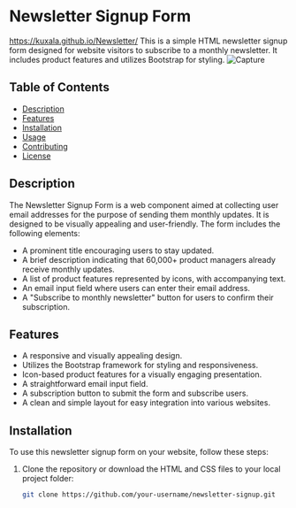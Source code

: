 # Newsletter Signup Form
https://kuxala.github.io/Newsletter/
This is a simple HTML newsletter signup form designed for website visitors to subscribe to a monthly newsletter. It includes product features and utilizes Bootstrap for styling.
![Capture](https://github.com/kuxala/Newsletter/assets/81477594/fa735e23-d218-43a7-aaca-e03c49615f90)

## Table of Contents

- [Description](#description)
- [Features](#features)
- [Installation](#installation)
- [Usage](#usage)
- [Contributing](#contributing)
- [License](#license)

## Description

The Newsletter Signup Form is a web component aimed at collecting user email addresses for the purpose of sending them monthly updates. It is designed to be visually appealing and user-friendly. The form includes the following elements:

- A prominent title encouraging users to stay updated.
- A brief description indicating that 60,000+ product managers already receive monthly updates.
- A list of product features represented by icons, with accompanying text.
- An email input field where users can enter their email address.
- A "Subscribe to monthly newsletter" button for users to confirm their subscription.

## Features

- A responsive and visually appealing design.
- Utilizes the Bootstrap framework for styling and responsiveness.
- Icon-based product features for a visually engaging presentation.
- A straightforward email input field.
- A subscription button to submit the form and subscribe users.
- A clean and simple layout for easy integration into various websites.

## Installation

To use this newsletter signup form on your website, follow these steps:

1. Clone the repository or download the HTML and CSS files to your local project folder:

   ```bash
   git clone https://github.com/your-username/newsletter-signup.git
